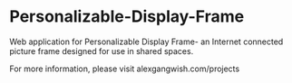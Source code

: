 # Personalizable-Display-Frame

Web application for Personalizable Display Frame- an Internet connected picture frame designed for use in shared spaces.

For more information, please visit alexgangwish.com/projects

